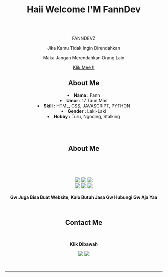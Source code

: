   <body>
  <center>
<h1 align="center">Haii Welcome I'M FannDev</h1>
<br>
<div align="center">
  </a>
    <br>
  <p>FANNDEVZ</p>
  <p>Jika Kamu Tidak Ingin Direndahkan</p>
  <p>Maka Jangan Merendahkan Orang Lain</p>
<p><a href="https://www.youtube.com/@MazzIzyy">Klik Mee !!</a><p>
  
</div>
    <div align="center">
<!-- <img src="https://i.imgur.com/jx17oHT.gif"> -->
      </div>
<div>
<h2 align="center">About Me</h2>
<li>
 <b>Nama :</b> Fann</li>
<li>
<b>Umur :</b> 17 Taun Mas
</li>
<li>
<b>Skill :</b> HTML, CSS, JAVASCRIPT, PYTHON
</li>
<li>
<b>Gender :</b> Laki-Laki
</li>
<li>
<b>Hobby :</b> Turu, Ngoding, Stalking
</li>
<br><br><br>
</div>
<div>
<h2 align="center">            About Me</h2>
 <br>
<p>
</div>
<div>
  <br>
<p align="center"><img src="https://img.shields.io/badge/adobe%20photoshop%20-%2331A8FF.svg?&style=for-the-badge&logo=adobe%20photoshop&logoColor=white"/> <img src="https://img.shields.io/badge/html5%20-%23E34F26.svg?&style=for-the-badge&logo=html5&logoColor=white"/> <img src="https://img.shields.io/badge/css3%20-%231572B6.svg?&style=for-the-badge&logo=css3&logoColor=white"/><br>
 <img src="https://img.shields.io/badge/node.js%20-%2343853D.svg?&style=for-the-badge&logo=node.js&logoColor=white"/> <img src="https://img.shields.io/badge/javascript%20-%23323330.svg?&style=for-the-badge&logo=javascript&logoColor=%23F7DF1E"/> <img src="https://img.shields.io/badge/git%20-%23F05033.svg?&style=for-the-badge&logo=git&logoColor=white"/> <br><br>
  <b>Gw Juga Bisa Buat Website, Kalo Butuh Jasa Gw Hubungi Gw Aja Yaa</b>
</p>
<br>
<h2 align="center">           Contact Me</h2>

<br>
<p align="center"><b>Klik Dibawah</b></p>
<p align="center"><a href="https://wa.me/6281806108100" target="_blank"><img src="https://img.shields.io/badge/PwoolPwatyAkwali%20-%231DA1F2.svg?&style=for-the-badge&logo=Twitter&logoColor=white"></a> <a href="https://instagram.com/mizzypedia.id" target="_blank"><img src="https://img.shields.io/badge/CowzyThwighs%20-%237289DA.svg?&style=for-the-badge&logo=discord&logoColor=white"></a></p>
</div>
<br>

<hr>
</div>
</div>
    </center>
</body>
